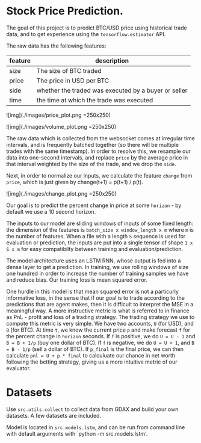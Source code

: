 # Stock Price Prediction.

The goal of this project is to predict BTC/USD price using historical trade data,
and to get experience using the `tensorflow.estimator` API.

The raw data has the following features: 

|feature|description|
|-------|-----------|
|size 		| The size of BTC traded  |
|price		| The price in USD per BTC|  
|side		| whether the traded was executed by a buyer or seller |
|time 		| the time at which the trade was executed 

![img](./images/price_plot.png =250x250)

![img](./images/volume_plot.png =250x250)


The raw data which is collected from the websocket comes at irregular time
intervals,
and is frequently batched together (so there will be multiple trades with the
same timestamp). In order to resolve this, we resample our data
into one-second intervals, and replace `price` by the average price in that
interval weighted by the size of the trade, and we drop the `side`.  

Next, in order to normalize our inputs, we calculate the feature `change`
from `price`, which is just given by change(t+1) = p(t+1) / p(t).

![img](./images/change_plot.png =250x250)

Our goal is to predict the percent change in price at some `horizon` - 
by default we use a 10 second horizon.  

The inputs to our model are sliding windows of inputs of some fixed length:
the dimension of the features is `batch_size x window_length x m` where `m` is the
number of features. When a file with a length `S` sequence is used for 
evaluation or prediction, the inputs are put into a single tensor of shape 
`1 x S x m` for easy compatibilty between training and evaluation/prediction.


The model architecture uses an LSTM RNN, whose output is fed into a dense layer to
get a prediction. In training, we use rolling windows of size one hundred in order to
increase the number of training samples we have and reduce bias. Our training
loss is mean squared error. 

One hurdle in this model is that mean squared error is not a particurly
informative loss, in the sense that if our goal is to trade according to the
predictions that are agent makes, then it is difficult to interpret the MSE in a
meaningful way. A more instructive metric is what is referred to in finance as
PnL - profit and loss of a trading strategy. The trading strategy we use to
compute this metric is very simple. We have two accounts,  `U` (for USD),  and `B` (for BTC).
At time `t`, we know the current price `p` and make forecast  `f` for the percent change in 
`horizon` seconds. If `f` is positive, we do `U = U - 1` and `B = B + 1/p` (buy
one dollar of BTC). If `f` is negative, we do `U = U + 1`, and `B = B - 1/p`
(sell a dollar of BTC). If `p_final` is the final price, we can then calculate `pnl =
U + p * final` to calculuate our chance in net worth following the betting
strategy, giving us a more intuitive metric of our evaluator.



# Datasets

Use `src.utils.collect` to collect data from GDAX and build your own datasets. A
few datasets are included.

Model is located in `src.models.lstm`, and can be run from command line with
default arguments with `python -m src.models.lstm'.
